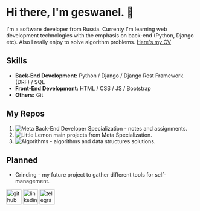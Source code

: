 # Hi there, I'm geswanel. 👋
I'm a software developer from Russia. Currenty I'm learning web development technologies with the emphasis on back-end (Python, Django etc). Also I really enjoy to solve algorithm problems. 
[Here's my CV](CV.pdf)

## Skills
- **Back-End Development:** Python / Django / Django Rest Framework (DRF) / SQL
- **Front-End Development:** HTML / CSS / JS / Bootstrap 
- **Others:** Git
<!--
[![geswanel's GitHub stats](https://github-readme-stats.vercel.app/api?username=geswanel)](https://github.com/anuraghazra/github-readme-stats) 

[![Top Langs](https://github-readme-stats.vercel.app/api/top-langs/?username=geswanel)](https://github.com/anuraghazra/github-readme-stats)
-->

## My Repos
1. ![Meta Back-End Developer Specialization](https://github.com/geswanel/MetaBackend) - notes and assignments.
2. ![Little Lemon](https://github.com/geswanel/LittleLemon) main projects from Meta Specialization.
3. ![Algorithms](https://github.com/geswanel/Algorithms) - algorithms and data structures solutions.

## Planned
- Grinding - my future project to gather different tools for self-management.

[<img src='https://cdn.jsdelivr.net/npm/simple-icons@3.0.1/icons/github.svg' alt='github' height='40'>](https://github.com/geswanel) [<img src='https://upload.wikimedia.org/wikipedia/commons/thumb/8/81/LinkedIn_icon.svg/2048px-LinkedIn_icon.svg.png' alt='linkedin' height='40'>](https://www.linkedin.com/in/elveg-khunshaev/)  [<img src='https://encrypted-tbn0.gstatic.com/images?q=tbn:ANd9GcTOunyJYq8T5XLFcT2CN1cHvUJIJlDWgZj5yA&s' alt='telegram' height='40'>](https://t.me/infysaram)  
